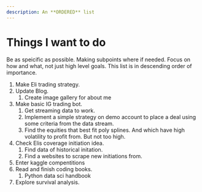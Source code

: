 ```yaml
---
description: An **ORDERED** list
---
```

# Things I want to do

Be as speicific as possible. Making subpoints where if needed. Focus on how and what, not just high level goals. 
This list is in descending order of importance.

1. Make Eli trading strategy.
1. Update Blog.  
    1. Create image gallery for about me
1. Make basic IG trading bot.
    1. Get streaming data to work.
    1. Implement a simple strategy on demo account to place a deal using some criteria from the data stream.
    1. Find the equities that best fit poly splines. And which have high volatility to profit from. But not too high.
1. Check Elis coverage initiation idea.
    1. Find data of historical initation.
    1. Find a websites to scrape new initiations from.
1. Enter kaggle compentitions
1. Read and finish coding books.
    1. Python data sci handbook
1. Explore survival analysis.